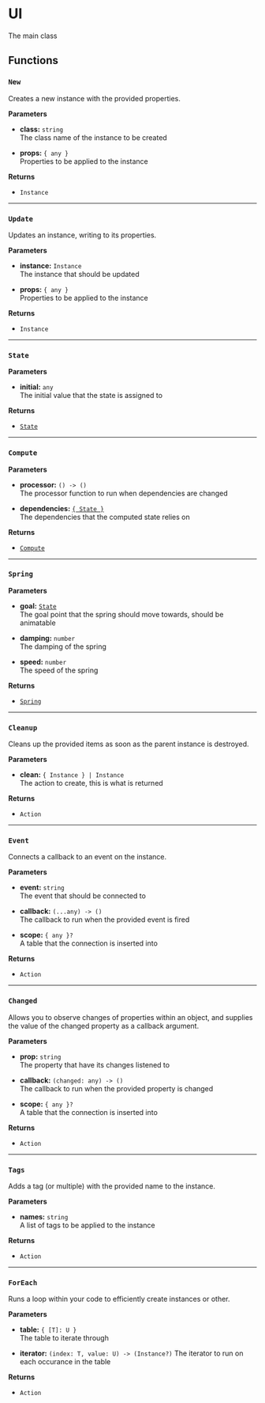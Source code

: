 # UI

The main class

## Functions

### `New`

Creates a new instance with the provided properties.

**Parameters**

- **class:** `string`\
  The class name of the instance to be created

- **props:** `{ any }`\
  Properties to be applied to the instance

**Returns**

- `Instance`

---

### `Update`

Updates an instance, writing to its properties.

**Parameters**

- **instance:** `Instance`\
  The instance that should be updated

- **props:** `{ any }`\
  Properties to be applied to the instance

**Returns**

- `Instance`

---

### `State`

**Parameters**

- **initial:** `any`\
  The initial value that the state is assigned to

**Returns**

- [`State`](state.md)

---

### `Compute`

**Parameters**

- **processor:** `() -> ()`\
  The processor function to run when dependencies are changed

- **dependencies:** [`{ State }`](state.md)\
  The dependencies that the computed state relies on

**Returns**

- [`Compute`](compute.md)

---

### `Spring`

**Parameters**

- **goal:** [`State`](state.md)\
  The goal point that the spring should move towards, should be animatable

- **damping:** `number` <Badge type="warning" text="OPTIONAL" />\
  The damping of the spring
  
- **speed:** `number` <Badge type="warning" text="OPTIONAL" />\
  The speed of the spring

**Returns**

- [`Spring`](spring.md)

---

### `Cleanup`

Cleans up the provided items as soon as the parent instance is destroyed.

**Parameters**

- **clean:** `{ Instance } | Instance`\
  The action to create, this is what is returned

**Returns**

- `Action`

---

### `Event`

Connects a callback to an event on the instance.

**Parameters**

- **event:** `string`\
  The event that should be connected to

- **callback:** `(...any) -> ()`\
  The callback to run when the provided event is fired

- **scope:** `{ any }?` <Badge type="warning" text="OPTIONAL" />\
  A table that the connection is inserted into

**Returns**

- `Action`

---

### `Changed`

Allows you to observe changes of properties within an object, and supplies the value of
the changed property as a callback argument.

**Parameters**

- **prop:** `string`\
  The property that have its changes listened to

- **callback:** `(changed: any) -> ()`\
  The callback to run when the provided property is changed

- **scope:** `{ any }?` <Badge type="warning" text="OPTIONAL" />\
  A table that the connection is inserted into

**Returns**

- `Action`

---

### `Tags`

Adds a tag (or multiple) with the provided name to the instance.

**Parameters**

- **names:** `string`\
  A list of tags to be applied to the instance

**Returns**

- `Action`

---

### `ForEach`

Runs a loop within your code to efficiently create instances or other.

**Parameters**

- **table:** `{ [T]: U }`\
  The table to iterate through

- **iterator:** `(index: T, value: U) -> (Instance?)`
  The iterator to run on each occurance in the table

**Returns**

- `Action`


